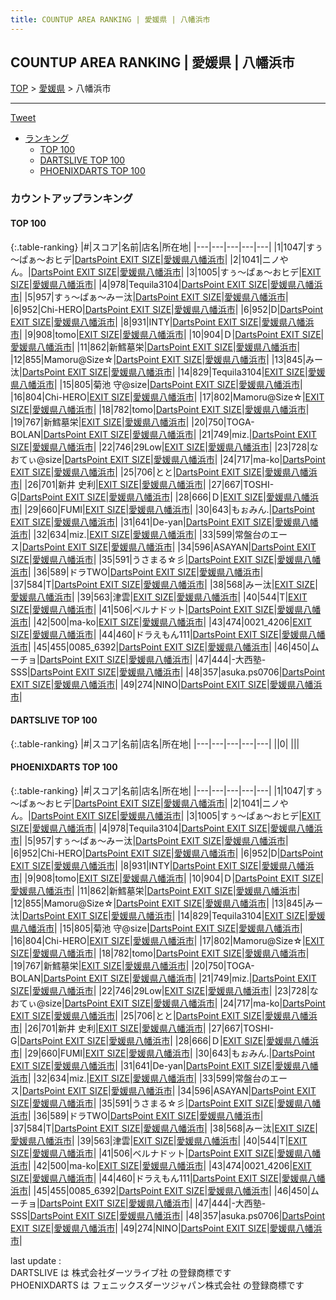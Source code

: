 ```yaml
---
title: COUNTUP AREA RANKING | 愛媛県 | 八幡浜市
---
```

## COUNTUP AREA RANKING | 愛媛県 | 八幡浜市

[TOP](/darts/rank/) > [愛媛県](/darts/rank/愛媛県/) > 八幡浜市

___

<a href="https://twitter.com/share?ref_src=twsrc%5Etfw" data-text="COUNTUP AREA RANKING | 愛媛県八幡浜市" class="twitter-share-button" data-hashtags="DARTSLIVE,PHOENIXDARTS,darts,ダーツ" data-show-count="false">Tweet</a>

* [ランキング](#カウントアップランキング)
    * [TOP 100](#top-100)
    * [DARTSLIVE TOP 100](#dartslive-top-100)
    * [PHOENIXDARTS TOP 100](#phoenixdarts-top-100)

### カウントアップランキング

#### TOP 100



{:.table-ranking}
|#|スコア|名前|店名|所在地|
|---|---|---|---|---|
|1|1047|<span class="rank-name-pd">すぅ～ぱぁ～おヒデ</span>|<a href="https://vs.phoenixdarts.com/jp/shop/shopDetailInfo/s_7847?s_seq=7847">DartsPoint EXIT SIZE</a>|<a href="/darts/rank/愛媛県/八幡浜市">愛媛県八幡浜市</a>|
|2|1041|<span class="rank-name-pd">ニノやん。</span>|<a href="https://vs.phoenixdarts.com/jp/shop/shopDetailInfo/s_7847?s_seq=7847">DartsPoint EXIT SIZE</a>|<a href="/darts/rank/愛媛県/八幡浜市">愛媛県八幡浜市</a>|
|3|1005|<span class="rank-name-pd">すぅ～ぱぁ～おヒデ</span>|<a href="https://vs.phoenixdarts.com/jp/shop/shopDetailInfo/s_7847?s_seq=7847">EXIT SIZE</a>|<a href="/darts/rank/愛媛県/八幡浜市">愛媛県八幡浜市</a>|
|4|978|<span class="rank-name-pd">Tequila3104</span>|<a href="https://vs.phoenixdarts.com/jp/shop/shopDetailInfo/s_7847?s_seq=7847">DartsPoint EXIT SIZE</a>|<a href="/darts/rank/愛媛県/八幡浜市">愛媛県八幡浜市</a>|
|5|957|<span class="rank-name-pd">すぅ～ぱぁ～みー汰</span>|<a href="https://vs.phoenixdarts.com/jp/shop/shopDetailInfo/s_7847?s_seq=7847">DartsPoint EXIT SIZE</a>|<a href="/darts/rank/愛媛県/八幡浜市">愛媛県八幡浜市</a>|
|6|952|<span class="rank-name-pd">Chi-HERO</span>|<a href="https://vs.phoenixdarts.com/jp/shop/shopDetailInfo/s_7847?s_seq=7847">DartsPoint EXIT SIZE</a>|<a href="/darts/rank/愛媛県/八幡浜市">愛媛県八幡浜市</a>|
|6|952|<span class="rank-name-pd">D</span>|<a href="https://vs.phoenixdarts.com/jp/shop/shopDetailInfo/s_7847?s_seq=7847">DartsPoint EXIT SIZE</a>|<a href="/darts/rank/愛媛県/八幡浜市">愛媛県八幡浜市</a>|
|8|931|<span class="rank-name-pd">INTY</span>|<a href="https://vs.phoenixdarts.com/jp/shop/shopDetailInfo/s_7847?s_seq=7847">DartsPoint EXIT SIZE</a>|<a href="/darts/rank/愛媛県/八幡浜市">愛媛県八幡浜市</a>|
|9|908|<span class="rank-name-pd">tomo</span>|<a href="https://vs.phoenixdarts.com/jp/shop/shopDetailInfo/s_7847?s_seq=7847">EXIT SIZE</a>|<a href="/darts/rank/愛媛県/八幡浜市">愛媛県八幡浜市</a>|
|10|904|<span class="rank-name-pd">Ｄ</span>|<a href="https://vs.phoenixdarts.com/jp/shop/shopDetailInfo/s_7847?s_seq=7847">DartsPoint EXIT SIZE</a>|<a href="/darts/rank/愛媛県/八幡浜市">愛媛県八幡浜市</a>|
|11|862|<span class="rank-name-pd">新鱈墓栄</span>|<a href="https://vs.phoenixdarts.com/jp/shop/shopDetailInfo/s_7847?s_seq=7847">DartsPoint EXIT SIZE</a>|<a href="/darts/rank/愛媛県/八幡浜市">愛媛県八幡浜市</a>|
|12|855|<span class="rank-name-pd">Mamoru@Size☆</span>|<a href="https://vs.phoenixdarts.com/jp/shop/shopDetailInfo/s_7847?s_seq=7847">DartsPoint EXIT SIZE</a>|<a href="/darts/rank/愛媛県/八幡浜市">愛媛県八幡浜市</a>|
|13|845|<span class="rank-name-pd">みー汰</span>|<a href="https://vs.phoenixdarts.com/jp/shop/shopDetailInfo/s_7847?s_seq=7847">DartsPoint EXIT SIZE</a>|<a href="/darts/rank/愛媛県/八幡浜市">愛媛県八幡浜市</a>|
|14|829|<span class="rank-name-pd">Tequila3104</span>|<a href="https://vs.phoenixdarts.com/jp/shop/shopDetailInfo/s_7847?s_seq=7847">EXIT SIZE</a>|<a href="/darts/rank/愛媛県/八幡浜市">愛媛県八幡浜市</a>|
|15|805|<span class="rank-name-pd">菊池  守@size</span>|<a href="https://vs.phoenixdarts.com/jp/shop/shopDetailInfo/s_7847?s_seq=7847">DartsPoint EXIT SIZE</a>|<a href="/darts/rank/愛媛県/八幡浜市">愛媛県八幡浜市</a>|
|16|804|<span class="rank-name-pd">Chi-HERO</span>|<a href="https://vs.phoenixdarts.com/jp/shop/shopDetailInfo/s_7847?s_seq=7847">EXIT SIZE</a>|<a href="/darts/rank/愛媛県/八幡浜市">愛媛県八幡浜市</a>|
|17|802|<span class="rank-name-pd">Mamoru@Size☆</span>|<a href="https://vs.phoenixdarts.com/jp/shop/shopDetailInfo/s_7847?s_seq=7847">EXIT SIZE</a>|<a href="/darts/rank/愛媛県/八幡浜市">愛媛県八幡浜市</a>|
|18|782|<span class="rank-name-pd">tomo</span>|<a href="https://vs.phoenixdarts.com/jp/shop/shopDetailInfo/s_7847?s_seq=7847">DartsPoint EXIT SIZE</a>|<a href="/darts/rank/愛媛県/八幡浜市">愛媛県八幡浜市</a>|
|19|767|<span class="rank-name-pd">新鱈墓栄</span>|<a href="https://vs.phoenixdarts.com/jp/shop/shopDetailInfo/s_7847?s_seq=7847">EXIT SIZE</a>|<a href="/darts/rank/愛媛県/八幡浜市">愛媛県八幡浜市</a>|
|20|750|<span class="rank-name-pd">TOGA-BOLAN</span>|<a href="https://vs.phoenixdarts.com/jp/shop/shopDetailInfo/s_7847?s_seq=7847">DartsPoint EXIT SIZE</a>|<a href="/darts/rank/愛媛県/八幡浜市">愛媛県八幡浜市</a>|
|21|749|<span class="rank-name-pd">miz.</span>|<a href="https://vs.phoenixdarts.com/jp/shop/shopDetailInfo/s_7847?s_seq=7847">DartsPoint EXIT SIZE</a>|<a href="/darts/rank/愛媛県/八幡浜市">愛媛県八幡浜市</a>|
|22|746|<span class="rank-name-pd">29Low</span>|<a href="https://vs.phoenixdarts.com/jp/shop/shopDetailInfo/s_7847?s_seq=7847">EXIT SIZE</a>|<a href="/darts/rank/愛媛県/八幡浜市">愛媛県八幡浜市</a>|
|23|728|<span class="rank-name-pd">なおてぃ@size</span>|<a href="https://vs.phoenixdarts.com/jp/shop/shopDetailInfo/s_7847?s_seq=7847">DartsPoint EXIT SIZE</a>|<a href="/darts/rank/愛媛県/八幡浜市">愛媛県八幡浜市</a>|
|24|717|<span class="rank-name-pd">ma-ko</span>|<a href="https://vs.phoenixdarts.com/jp/shop/shopDetailInfo/s_7847?s_seq=7847">DartsPoint EXIT SIZE</a>|<a href="/darts/rank/愛媛県/八幡浜市">愛媛県八幡浜市</a>|
|25|706|<span class="rank-name-pd">とと</span>|<a href="https://vs.phoenixdarts.com/jp/shop/shopDetailInfo/s_7847?s_seq=7847">DartsPoint EXIT SIZE</a>|<a href="/darts/rank/愛媛県/八幡浜市">愛媛県八幡浜市</a>|
|26|701|<span class="rank-name-pd">新井 史利</span>|<a href="https://vs.phoenixdarts.com/jp/shop/shopDetailInfo/s_7847?s_seq=7847">EXIT SIZE</a>|<a href="/darts/rank/愛媛県/八幡浜市">愛媛県八幡浜市</a>|
|27|667|<span class="rank-name-pd">TOSHI-G</span>|<a href="https://vs.phoenixdarts.com/jp/shop/shopDetailInfo/s_7847?s_seq=7847">DartsPoint EXIT SIZE</a>|<a href="/darts/rank/愛媛県/八幡浜市">愛媛県八幡浜市</a>|
|28|666|<span class="rank-name-pd">Ｄ</span>|<a href="https://vs.phoenixdarts.com/jp/shop/shopDetailInfo/s_7847?s_seq=7847">EXIT SIZE</a>|<a href="/darts/rank/愛媛県/八幡浜市">愛媛県八幡浜市</a>|
|29|660|<span class="rank-name-pd">FUMI</span>|<a href="https://vs.phoenixdarts.com/jp/shop/shopDetailInfo/s_7847?s_seq=7847">EXIT SIZE</a>|<a href="/darts/rank/愛媛県/八幡浜市">愛媛県八幡浜市</a>|
|30|643|<span class="rank-name-pd">もぉみん.</span>|<a href="https://vs.phoenixdarts.com/jp/shop/shopDetailInfo/s_7847?s_seq=7847">DartsPoint EXIT SIZE</a>|<a href="/darts/rank/愛媛県/八幡浜市">愛媛県八幡浜市</a>|
|31|641|<span class="rank-name-pd">De-yan</span>|<a href="https://vs.phoenixdarts.com/jp/shop/shopDetailInfo/s_7847?s_seq=7847">DartsPoint EXIT SIZE</a>|<a href="/darts/rank/愛媛県/八幡浜市">愛媛県八幡浜市</a>|
|32|634|<span class="rank-name-pd">miz.</span>|<a href="https://vs.phoenixdarts.com/jp/shop/shopDetailInfo/s_7847?s_seq=7847">EXIT SIZE</a>|<a href="/darts/rank/愛媛県/八幡浜市">愛媛県八幡浜市</a>|
|33|599|<span class="rank-name-pd">常盤台のエース</span>|<a href="https://vs.phoenixdarts.com/jp/shop/shopDetailInfo/s_7847?s_seq=7847">DartsPoint EXIT SIZE</a>|<a href="/darts/rank/愛媛県/八幡浜市">愛媛県八幡浜市</a>|
|34|596|<span class="rank-name-pd">ASAYAN</span>|<a href="https://vs.phoenixdarts.com/jp/shop/shopDetailInfo/s_7847?s_seq=7847">DartsPoint EXIT SIZE</a>|<a href="/darts/rank/愛媛県/八幡浜市">愛媛県八幡浜市</a>|
|35|591|<span class="rank-name-pd">うさまる☆彡</span>|<a href="https://vs.phoenixdarts.com/jp/shop/shopDetailInfo/s_7847?s_seq=7847">DartsPoint EXIT SIZE</a>|<a href="/darts/rank/愛媛県/八幡浜市">愛媛県八幡浜市</a>|
|36|589|<span class="rank-name-pd">ドラTWO</span>|<a href="https://vs.phoenixdarts.com/jp/shop/shopDetailInfo/s_7847?s_seq=7847">DartsPoint EXIT SIZE</a>|<a href="/darts/rank/愛媛県/八幡浜市">愛媛県八幡浜市</a>|
|37|584|<span class="rank-name-pd">T</span>|<a href="https://vs.phoenixdarts.com/jp/shop/shopDetailInfo/s_7847?s_seq=7847">DartsPoint EXIT SIZE</a>|<a href="/darts/rank/愛媛県/八幡浜市">愛媛県八幡浜市</a>|
|38|568|<span class="rank-name-pd">みー汰</span>|<a href="https://vs.phoenixdarts.com/jp/shop/shopDetailInfo/s_7847?s_seq=7847">EXIT SIZE</a>|<a href="/darts/rank/愛媛県/八幡浜市">愛媛県八幡浜市</a>|
|39|563|<span class="rank-name-pd">津雲</span>|<a href="https://vs.phoenixdarts.com/jp/shop/shopDetailInfo/s_7847?s_seq=7847">EXIT SIZE</a>|<a href="/darts/rank/愛媛県/八幡浜市">愛媛県八幡浜市</a>|
|40|544|<span class="rank-name-pd">T</span>|<a href="https://vs.phoenixdarts.com/jp/shop/shopDetailInfo/s_7847?s_seq=7847">EXIT SIZE</a>|<a href="/darts/rank/愛媛県/八幡浜市">愛媛県八幡浜市</a>|
|41|506|<span class="rank-name-pd">ベルナドット</span>|<a href="https://vs.phoenixdarts.com/jp/shop/shopDetailInfo/s_7847?s_seq=7847">DartsPoint EXIT SIZE</a>|<a href="/darts/rank/愛媛県/八幡浜市">愛媛県八幡浜市</a>|
|42|500|<span class="rank-name-pd">ma-ko</span>|<a href="https://vs.phoenixdarts.com/jp/shop/shopDetailInfo/s_7847?s_seq=7847">EXIT SIZE</a>|<a href="/darts/rank/愛媛県/八幡浜市">愛媛県八幡浜市</a>|
|43|474|<span class="rank-name-pd">0021_4206</span>|<a href="https://vs.phoenixdarts.com/jp/shop/shopDetailInfo/s_7847?s_seq=7847">EXIT SIZE</a>|<a href="/darts/rank/愛媛県/八幡浜市">愛媛県八幡浜市</a>|
|44|460|<span class="rank-name-pd">ドラえもん111</span>|<a href="https://vs.phoenixdarts.com/jp/shop/shopDetailInfo/s_7847?s_seq=7847">DartsPoint EXIT SIZE</a>|<a href="/darts/rank/愛媛県/八幡浜市">愛媛県八幡浜市</a>|
|45|455|<span class="rank-name-pd">0085_6392</span>|<a href="https://vs.phoenixdarts.com/jp/shop/shopDetailInfo/s_7847?s_seq=7847">DartsPoint EXIT SIZE</a>|<a href="/darts/rank/愛媛県/八幡浜市">愛媛県八幡浜市</a>|
|46|450|<span class="rank-name-pd">ムーチョ</span>|<a href="https://vs.phoenixdarts.com/jp/shop/shopDetailInfo/s_7847?s_seq=7847">DartsPoint EXIT SIZE</a>|<a href="/darts/rank/愛媛県/八幡浜市">愛媛県八幡浜市</a>|
|47|444|<span class="rank-name-pd">-大西塾-SSS</span>|<a href="https://vs.phoenixdarts.com/jp/shop/shopDetailInfo/s_7847?s_seq=7847">DartsPoint EXIT SIZE</a>|<a href="/darts/rank/愛媛県/八幡浜市">愛媛県八幡浜市</a>|
|48|357|<span class="rank-name-pd">asuka.ps0706</span>|<a href="https://vs.phoenixdarts.com/jp/shop/shopDetailInfo/s_7847?s_seq=7847">DartsPoint EXIT SIZE</a>|<a href="/darts/rank/愛媛県/八幡浜市">愛媛県八幡浜市</a>|
|49|274|<span class="rank-name-pd">NINO</span>|<a href="https://vs.phoenixdarts.com/jp/shop/shopDetailInfo/s_7847?s_seq=7847">DartsPoint EXIT SIZE</a>|<a href="/darts/rank/愛媛県/八幡浜市">愛媛県八幡浜市</a>|


#### DARTSLIVE TOP 100



{:.table-ranking}
|#|スコア|名前|店名|所在地|
|---|---|---|---|---|
||0|<span class="rank-name-dl"> </span>|<a href=""></a>|<a href="/darts/rank//"></a>|


#### PHOENIXDARTS TOP 100



{:.table-ranking}
|#|スコア|名前|店名|所在地|
|---|---|---|---|---|
|1|1047|<span class="rank-name-pd">すぅ～ぱぁ～おヒデ</span>|<a href="https://vs.phoenixdarts.com/jp/shop/shopDetailInfo/s_7847?s_seq=7847">DartsPoint EXIT SIZE</a>|<a href="/darts/rank/愛媛県/八幡浜市">愛媛県八幡浜市</a>|
|2|1041|<span class="rank-name-pd">ニノやん。</span>|<a href="https://vs.phoenixdarts.com/jp/shop/shopDetailInfo/s_7847?s_seq=7847">DartsPoint EXIT SIZE</a>|<a href="/darts/rank/愛媛県/八幡浜市">愛媛県八幡浜市</a>|
|3|1005|<span class="rank-name-pd">すぅ～ぱぁ～おヒデ</span>|<a href="https://vs.phoenixdarts.com/jp/shop/shopDetailInfo/s_7847?s_seq=7847">EXIT SIZE</a>|<a href="/darts/rank/愛媛県/八幡浜市">愛媛県八幡浜市</a>|
|4|978|<span class="rank-name-pd">Tequila3104</span>|<a href="https://vs.phoenixdarts.com/jp/shop/shopDetailInfo/s_7847?s_seq=7847">DartsPoint EXIT SIZE</a>|<a href="/darts/rank/愛媛県/八幡浜市">愛媛県八幡浜市</a>|
|5|957|<span class="rank-name-pd">すぅ～ぱぁ～みー汰</span>|<a href="https://vs.phoenixdarts.com/jp/shop/shopDetailInfo/s_7847?s_seq=7847">DartsPoint EXIT SIZE</a>|<a href="/darts/rank/愛媛県/八幡浜市">愛媛県八幡浜市</a>|
|6|952|<span class="rank-name-pd">Chi-HERO</span>|<a href="https://vs.phoenixdarts.com/jp/shop/shopDetailInfo/s_7847?s_seq=7847">DartsPoint EXIT SIZE</a>|<a href="/darts/rank/愛媛県/八幡浜市">愛媛県八幡浜市</a>|
|6|952|<span class="rank-name-pd">D</span>|<a href="https://vs.phoenixdarts.com/jp/shop/shopDetailInfo/s_7847?s_seq=7847">DartsPoint EXIT SIZE</a>|<a href="/darts/rank/愛媛県/八幡浜市">愛媛県八幡浜市</a>|
|8|931|<span class="rank-name-pd">INTY</span>|<a href="https://vs.phoenixdarts.com/jp/shop/shopDetailInfo/s_7847?s_seq=7847">DartsPoint EXIT SIZE</a>|<a href="/darts/rank/愛媛県/八幡浜市">愛媛県八幡浜市</a>|
|9|908|<span class="rank-name-pd">tomo</span>|<a href="https://vs.phoenixdarts.com/jp/shop/shopDetailInfo/s_7847?s_seq=7847">EXIT SIZE</a>|<a href="/darts/rank/愛媛県/八幡浜市">愛媛県八幡浜市</a>|
|10|904|<span class="rank-name-pd">Ｄ</span>|<a href="https://vs.phoenixdarts.com/jp/shop/shopDetailInfo/s_7847?s_seq=7847">DartsPoint EXIT SIZE</a>|<a href="/darts/rank/愛媛県/八幡浜市">愛媛県八幡浜市</a>|
|11|862|<span class="rank-name-pd">新鱈墓栄</span>|<a href="https://vs.phoenixdarts.com/jp/shop/shopDetailInfo/s_7847?s_seq=7847">DartsPoint EXIT SIZE</a>|<a href="/darts/rank/愛媛県/八幡浜市">愛媛県八幡浜市</a>|
|12|855|<span class="rank-name-pd">Mamoru@Size☆</span>|<a href="https://vs.phoenixdarts.com/jp/shop/shopDetailInfo/s_7847?s_seq=7847">DartsPoint EXIT SIZE</a>|<a href="/darts/rank/愛媛県/八幡浜市">愛媛県八幡浜市</a>|
|13|845|<span class="rank-name-pd">みー汰</span>|<a href="https://vs.phoenixdarts.com/jp/shop/shopDetailInfo/s_7847?s_seq=7847">DartsPoint EXIT SIZE</a>|<a href="/darts/rank/愛媛県/八幡浜市">愛媛県八幡浜市</a>|
|14|829|<span class="rank-name-pd">Tequila3104</span>|<a href="https://vs.phoenixdarts.com/jp/shop/shopDetailInfo/s_7847?s_seq=7847">EXIT SIZE</a>|<a href="/darts/rank/愛媛県/八幡浜市">愛媛県八幡浜市</a>|
|15|805|<span class="rank-name-pd">菊池  守@size</span>|<a href="https://vs.phoenixdarts.com/jp/shop/shopDetailInfo/s_7847?s_seq=7847">DartsPoint EXIT SIZE</a>|<a href="/darts/rank/愛媛県/八幡浜市">愛媛県八幡浜市</a>|
|16|804|<span class="rank-name-pd">Chi-HERO</span>|<a href="https://vs.phoenixdarts.com/jp/shop/shopDetailInfo/s_7847?s_seq=7847">EXIT SIZE</a>|<a href="/darts/rank/愛媛県/八幡浜市">愛媛県八幡浜市</a>|
|17|802|<span class="rank-name-pd">Mamoru@Size☆</span>|<a href="https://vs.phoenixdarts.com/jp/shop/shopDetailInfo/s_7847?s_seq=7847">EXIT SIZE</a>|<a href="/darts/rank/愛媛県/八幡浜市">愛媛県八幡浜市</a>|
|18|782|<span class="rank-name-pd">tomo</span>|<a href="https://vs.phoenixdarts.com/jp/shop/shopDetailInfo/s_7847?s_seq=7847">DartsPoint EXIT SIZE</a>|<a href="/darts/rank/愛媛県/八幡浜市">愛媛県八幡浜市</a>|
|19|767|<span class="rank-name-pd">新鱈墓栄</span>|<a href="https://vs.phoenixdarts.com/jp/shop/shopDetailInfo/s_7847?s_seq=7847">EXIT SIZE</a>|<a href="/darts/rank/愛媛県/八幡浜市">愛媛県八幡浜市</a>|
|20|750|<span class="rank-name-pd">TOGA-BOLAN</span>|<a href="https://vs.phoenixdarts.com/jp/shop/shopDetailInfo/s_7847?s_seq=7847">DartsPoint EXIT SIZE</a>|<a href="/darts/rank/愛媛県/八幡浜市">愛媛県八幡浜市</a>|
|21|749|<span class="rank-name-pd">miz.</span>|<a href="https://vs.phoenixdarts.com/jp/shop/shopDetailInfo/s_7847?s_seq=7847">DartsPoint EXIT SIZE</a>|<a href="/darts/rank/愛媛県/八幡浜市">愛媛県八幡浜市</a>|
|22|746|<span class="rank-name-pd">29Low</span>|<a href="https://vs.phoenixdarts.com/jp/shop/shopDetailInfo/s_7847?s_seq=7847">EXIT SIZE</a>|<a href="/darts/rank/愛媛県/八幡浜市">愛媛県八幡浜市</a>|
|23|728|<span class="rank-name-pd">なおてぃ@size</span>|<a href="https://vs.phoenixdarts.com/jp/shop/shopDetailInfo/s_7847?s_seq=7847">DartsPoint EXIT SIZE</a>|<a href="/darts/rank/愛媛県/八幡浜市">愛媛県八幡浜市</a>|
|24|717|<span class="rank-name-pd">ma-ko</span>|<a href="https://vs.phoenixdarts.com/jp/shop/shopDetailInfo/s_7847?s_seq=7847">DartsPoint EXIT SIZE</a>|<a href="/darts/rank/愛媛県/八幡浜市">愛媛県八幡浜市</a>|
|25|706|<span class="rank-name-pd">とと</span>|<a href="https://vs.phoenixdarts.com/jp/shop/shopDetailInfo/s_7847?s_seq=7847">DartsPoint EXIT SIZE</a>|<a href="/darts/rank/愛媛県/八幡浜市">愛媛県八幡浜市</a>|
|26|701|<span class="rank-name-pd">新井 史利</span>|<a href="https://vs.phoenixdarts.com/jp/shop/shopDetailInfo/s_7847?s_seq=7847">EXIT SIZE</a>|<a href="/darts/rank/愛媛県/八幡浜市">愛媛県八幡浜市</a>|
|27|667|<span class="rank-name-pd">TOSHI-G</span>|<a href="https://vs.phoenixdarts.com/jp/shop/shopDetailInfo/s_7847?s_seq=7847">DartsPoint EXIT SIZE</a>|<a href="/darts/rank/愛媛県/八幡浜市">愛媛県八幡浜市</a>|
|28|666|<span class="rank-name-pd">Ｄ</span>|<a href="https://vs.phoenixdarts.com/jp/shop/shopDetailInfo/s_7847?s_seq=7847">EXIT SIZE</a>|<a href="/darts/rank/愛媛県/八幡浜市">愛媛県八幡浜市</a>|
|29|660|<span class="rank-name-pd">FUMI</span>|<a href="https://vs.phoenixdarts.com/jp/shop/shopDetailInfo/s_7847?s_seq=7847">EXIT SIZE</a>|<a href="/darts/rank/愛媛県/八幡浜市">愛媛県八幡浜市</a>|
|30|643|<span class="rank-name-pd">もぉみん.</span>|<a href="https://vs.phoenixdarts.com/jp/shop/shopDetailInfo/s_7847?s_seq=7847">DartsPoint EXIT SIZE</a>|<a href="/darts/rank/愛媛県/八幡浜市">愛媛県八幡浜市</a>|
|31|641|<span class="rank-name-pd">De-yan</span>|<a href="https://vs.phoenixdarts.com/jp/shop/shopDetailInfo/s_7847?s_seq=7847">DartsPoint EXIT SIZE</a>|<a href="/darts/rank/愛媛県/八幡浜市">愛媛県八幡浜市</a>|
|32|634|<span class="rank-name-pd">miz.</span>|<a href="https://vs.phoenixdarts.com/jp/shop/shopDetailInfo/s_7847?s_seq=7847">EXIT SIZE</a>|<a href="/darts/rank/愛媛県/八幡浜市">愛媛県八幡浜市</a>|
|33|599|<span class="rank-name-pd">常盤台のエース</span>|<a href="https://vs.phoenixdarts.com/jp/shop/shopDetailInfo/s_7847?s_seq=7847">DartsPoint EXIT SIZE</a>|<a href="/darts/rank/愛媛県/八幡浜市">愛媛県八幡浜市</a>|
|34|596|<span class="rank-name-pd">ASAYAN</span>|<a href="https://vs.phoenixdarts.com/jp/shop/shopDetailInfo/s_7847?s_seq=7847">DartsPoint EXIT SIZE</a>|<a href="/darts/rank/愛媛県/八幡浜市">愛媛県八幡浜市</a>|
|35|591|<span class="rank-name-pd">うさまる☆彡</span>|<a href="https://vs.phoenixdarts.com/jp/shop/shopDetailInfo/s_7847?s_seq=7847">DartsPoint EXIT SIZE</a>|<a href="/darts/rank/愛媛県/八幡浜市">愛媛県八幡浜市</a>|
|36|589|<span class="rank-name-pd">ドラTWO</span>|<a href="https://vs.phoenixdarts.com/jp/shop/shopDetailInfo/s_7847?s_seq=7847">DartsPoint EXIT SIZE</a>|<a href="/darts/rank/愛媛県/八幡浜市">愛媛県八幡浜市</a>|
|37|584|<span class="rank-name-pd">T</span>|<a href="https://vs.phoenixdarts.com/jp/shop/shopDetailInfo/s_7847?s_seq=7847">DartsPoint EXIT SIZE</a>|<a href="/darts/rank/愛媛県/八幡浜市">愛媛県八幡浜市</a>|
|38|568|<span class="rank-name-pd">みー汰</span>|<a href="https://vs.phoenixdarts.com/jp/shop/shopDetailInfo/s_7847?s_seq=7847">EXIT SIZE</a>|<a href="/darts/rank/愛媛県/八幡浜市">愛媛県八幡浜市</a>|
|39|563|<span class="rank-name-pd">津雲</span>|<a href="https://vs.phoenixdarts.com/jp/shop/shopDetailInfo/s_7847?s_seq=7847">EXIT SIZE</a>|<a href="/darts/rank/愛媛県/八幡浜市">愛媛県八幡浜市</a>|
|40|544|<span class="rank-name-pd">T</span>|<a href="https://vs.phoenixdarts.com/jp/shop/shopDetailInfo/s_7847?s_seq=7847">EXIT SIZE</a>|<a href="/darts/rank/愛媛県/八幡浜市">愛媛県八幡浜市</a>|
|41|506|<span class="rank-name-pd">ベルナドット</span>|<a href="https://vs.phoenixdarts.com/jp/shop/shopDetailInfo/s_7847?s_seq=7847">DartsPoint EXIT SIZE</a>|<a href="/darts/rank/愛媛県/八幡浜市">愛媛県八幡浜市</a>|
|42|500|<span class="rank-name-pd">ma-ko</span>|<a href="https://vs.phoenixdarts.com/jp/shop/shopDetailInfo/s_7847?s_seq=7847">EXIT SIZE</a>|<a href="/darts/rank/愛媛県/八幡浜市">愛媛県八幡浜市</a>|
|43|474|<span class="rank-name-pd">0021_4206</span>|<a href="https://vs.phoenixdarts.com/jp/shop/shopDetailInfo/s_7847?s_seq=7847">EXIT SIZE</a>|<a href="/darts/rank/愛媛県/八幡浜市">愛媛県八幡浜市</a>|
|44|460|<span class="rank-name-pd">ドラえもん111</span>|<a href="https://vs.phoenixdarts.com/jp/shop/shopDetailInfo/s_7847?s_seq=7847">DartsPoint EXIT SIZE</a>|<a href="/darts/rank/愛媛県/八幡浜市">愛媛県八幡浜市</a>|
|45|455|<span class="rank-name-pd">0085_6392</span>|<a href="https://vs.phoenixdarts.com/jp/shop/shopDetailInfo/s_7847?s_seq=7847">DartsPoint EXIT SIZE</a>|<a href="/darts/rank/愛媛県/八幡浜市">愛媛県八幡浜市</a>|
|46|450|<span class="rank-name-pd">ムーチョ</span>|<a href="https://vs.phoenixdarts.com/jp/shop/shopDetailInfo/s_7847?s_seq=7847">DartsPoint EXIT SIZE</a>|<a href="/darts/rank/愛媛県/八幡浜市">愛媛県八幡浜市</a>|
|47|444|<span class="rank-name-pd">-大西塾-SSS</span>|<a href="https://vs.phoenixdarts.com/jp/shop/shopDetailInfo/s_7847?s_seq=7847">DartsPoint EXIT SIZE</a>|<a href="/darts/rank/愛媛県/八幡浜市">愛媛県八幡浜市</a>|
|48|357|<span class="rank-name-pd">asuka.ps0706</span>|<a href="https://vs.phoenixdarts.com/jp/shop/shopDetailInfo/s_7847?s_seq=7847">DartsPoint EXIT SIZE</a>|<a href="/darts/rank/愛媛県/八幡浜市">愛媛県八幡浜市</a>|
|49|274|<span class="rank-name-pd">NINO</span>|<a href="https://vs.phoenixdarts.com/jp/shop/shopDetailInfo/s_7847?s_seq=7847">DartsPoint EXIT SIZE</a>|<a href="/darts/rank/愛媛県/八幡浜市">愛媛県八幡浜市</a>|


<div class="footer border-top border-gray-light mt-5 pt-3 text-right text-gray">
    last update : <span style="font-weight: italic" id="foot_last_modified"></span><br />
    DARTSLIVE は 株式会社ダーツライブ社 の登録商標です<br />
    PHOENIXDARTS は フェニックスダーツジャパン株式会社 の登録商標です<br />
</div>

<script src="https://cdnjs.cloudflare.com/ajax/libs/jquery.tablesorter/2.31.3/js/jquery.tablesorter.min.js" integrity="sha512-qzgd5cYSZcosqpzpn7zF2ZId8f/8CHmFKZ8j7mU4OUXTNRd5g+ZHBPsgKEwoqxCtdQvExE5LprwwPAgoicguNg==" crossorigin="anonymous" referrerpolicy="no-referrer"></script>
<link rel="stylesheet" href="https://cdnjs.cloudflare.com/ajax/libs/jquery.tablesorter/2.31.3/css/theme.default.min.css" integrity="sha512-wghhOJkjQX0Lh3NSWvNKeZ0ZpNn+SPVXX1Qyc9OCaogADktxrBiBdKGDoqVUOyhStvMBmJQ8ZdMHiR3wuEq8+w==" crossorigin="anonymous" referrerpolicy="no-referrer" />
<script>
$(function() {
    $(".table-ranking").tablesorter({sortList:[[0, 0]]});
    $("#foot_last_modified").text(formatDate(new Date(document.lastModified), 'yyyy-MM-dd HH:mm:ss'));
});
</script>

<script async src="https://platform.twitter.com/widgets.js" charset="utf-8"></script>